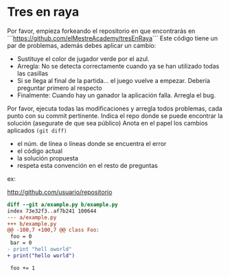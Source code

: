 # Tres en raya

Por favor, empieza forkeando el repositorio en que encontrarás en ´´´<https://github.com/elMestreAcademy/tresEnRaya>´´´
Este código tiene un par de problemas, además debes aplicar un cambio:

- Sustituye el color de jugador verde por el azul.
- Arregla: No se detecta correctamente cuando ya se han utilizado todas las casillas
- Si se llega al final de la partida... el juego vuelve a empezar. Debería preguntar primero al respecto
- Finalmente: Cuando hay un ganador la aplicación falla. Arregla el bug.

Por favor, ejecuta todas las modificaciones y arregla todos problemas, cada punto con su commit pertinente.
Indica el repo donde se puede encontrar la solución (asegurate de que sea público)
Anota en el papel los cambios aplicados ```(git diff)```

- el núm. de línea o líneas donde se encuentra el error
- el código actual
- la solución propuesta
- respeta esta convención en el resto de preguntas

ex:

<http://github.com/usuario/repositorio>

```diff
diff --git a/example.py b/example.py
index 73e32f3..af7b241 100644
--- a/example.py
+++ b/example.py
@@ -100,7 +100,7 @@ class Foo:
 foo = 0
 bar = 0
- print "hell oworld"
+ print("hello world")

 foo += 1
```
